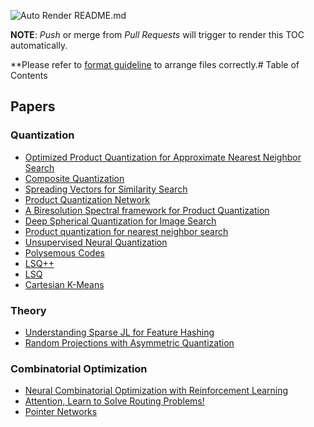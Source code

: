 ![Auto Render README.md](https://github.com/retrieval-cfm/Archives/workflows/Auto%20Render%20README.md/badge.svg)

**NOTE**: *Push* or merge from *Pull Requests* will trigger to render this TOC automatically.

**Please refer to [format guideline](GUIDE.md) to arrange files correctly.# Table of Contents
## Papers

### Quantization
* [Optimized Product Quantization for Approximate Nearest Neighbor Search](Papers/Quantization/%5B13%20TPAMI%5DOptimized%20Product%20Quantization%20for%20Approximate%20Nearest%20Neighbor%20Search.pdf)
* [Composite Quantization](Papers/Quantization/%5B14%20ICML%5DComposite%20Quantization.pdf)
* [Spreading Vectors for Similarity Search](Papers/Quantization/%5B19%20ICLR%5DSpreading%20Vectors%20for%20Similarity%20Search.pdf)
* [Product Quantization Network](Papers/Quantization/%5B18%20ECCV%5DProduct%20Quantization%20Network.pdf)
* [A Biresolution Spectral framework for Product Quantization](Papers/Quantization/%5B18%20CVPR%5DA%20Biresolution%20Spectral%20framework%20for%20Product%20Quantization.pdf)
* [Deep Spherical Quantization for Image Search](Papers/Quantization/%5B19%20CVPR%5DDeep%20Spherical%20Quantization%20for%20Image%20Search.pdf)
* [Product quantization for nearest neighbor search](Papers/Quantization/%5B10%20TPAMI%5DProduct%20quantization%20for%20nearest%20neighbor%20search.pdf)
* [Unsupervised Neural Quantization](Papers/Quantization/%5B19%20ECCV%5DUnsupervised%20Neural%20Quantization.pdf)
* [Polysemous Codes](Papers/Quantization/%5B16%20ECCV%5DPolysemous%20Codes.pdf)
* [LSQ++](Papers/Quantization/%5B18%20ECCV%5DLSQ%2B%2B.pdf)
* [LSQ](Papers/Quantization/%5B16%20ECCV%5DLSQ.pdf)
* [Cartesian K-Means](Papers/Quantization/%5B13%20CVPR%5DCartesian%20K-Means.pdf)
### Theory
* [Understanding Sparse JL for Feature Hashing](Papers/Theory/%5B19%20NIPS%5DUnderstanding%20Sparse%20JL%20for%20Feature%20Hashing.pdf)
* [Random Projections with Asymmetric Quantization](Papers/Theory/%5B19%20NIPS%5DRandom%20Projections%20with%20Asymmetric%20Quantization.pdf)
### Combinatorial Optimization
* [Neural Combinatorial Optimization with Reinforcement Learning](Papers/Combinatorial%20Optimization/%5BICLR%2017%5DNeural%20Combinatorial%20Optimization%20with%20Reinforcement%20Learning.pdf)
* [Attention, Learn to Solve Routing Problems!](Papers/Combinatorial%20Optimization/%5BICLR%2019%5DAttention%2C%20Learn%20to%20Solve%20Routing%20Problems%21.pdf)
* [Pointer Networks](Papers/Combinatorial%20Optimization/%5BNIPS%2015%5DPointer%20Networks.pdf)
